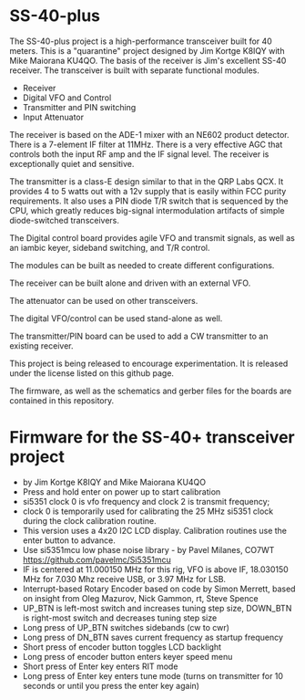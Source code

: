 # SS-40-plus
The SS-40-plus project is a high-performance transceiver built for 40 meters.
This is a "quarantine" project designed by Jim Kortge K8IQY with Mike Maiorana KU4QO.
The basis of the receiver is Jim's excellent SS-40 receiver. 
The transceiver is built with separate functional modules. 
* Receiver
* Digital VFO and Control
* Transmitter and PIN switching
* Input Attenuator

The receiver is based on the ADE-1 mixer with an NE602 product detector. There is a 7-element IF filter at 11MHz. 
There is a very effective AGC that controls both the input RF amp and the IF signal level. The receiver is exceptionally quiet and sensitive.

The transmitter is a class-E design similar to that in the QRP Labs QCX. It provides 4 to 5 watts out with a 12v supply that is easily within FCC purity requirements. It also uses a PIN diode T/R switch that is sequenced by the CPU, which greatly reduces big-signal intermodulation artifacts of simple diode-switched transceivers.

The Digital control board provides agile VFO and transmit signals, as well as an iambic keyer, sideband switching, and T/R control.

The modules can be built as needed to create different configurations.

The receiver can be built alone and driven with an external VFO.

The attenuator can be used on other transceivers.

The digital VFO/control can be used stand-alone as well.

The transmitter/PIN board can be used to add a CW transmitter to an existing receiver.

This project is being released to encourage experimentation. It is released under the license listed on this github page. 

The firmware, as well as the schematics and gerber files for the boards are contained in this repository.

# Firmware for the SS-40+ transceiver project
* by Jim Kortge K8IQY and Mike Maiorana KU4QO
* Press and hold enter on power up to start calibration
* si5351 clock 0 is vfo frequency and clock 2 is transmit frequency;  
* clock 0 is temporarily used for calibrating the 25 MHz si5351 clock during the clock calibration routine.
* This version uses a 4x20 I2C LCD display.  Calibration routines use the enter button to advance.
* Use si5351mcu low phase noise library - by Pavel Milanes, CO7WT https://github.com/pavelmc/Si5351mcu
* IF is centered at 11.000150 MHz for this rig, VFO is above IF, 18.030150 MHz for 7.030 Mhz receive USB, or 3.97 MHz for LSB.
* Interrupt-based Rotary Encoder based on code by Simon Merrett, based on insight from Oleg Mazurov, Nick Gammon, rt, Steve Spence
* UP_BTN is left-most switch and increases tuning step size, DOWN_BTN is right-most switch and decreases tuning step size
* Long press of UP_BTN switches sidebands (cw to cwr)
* Long press of DN_BTN saves current frequency as startup frequency
* Short press of encoder button toggles LCD backlight
* Long press of encoder button enters keyer speed menu
* Short press of Enter key enters RIT mode
* Long press of Enter key enters tune mode (turns on transmitter for 10 seconds or until you press the enter key again)              
